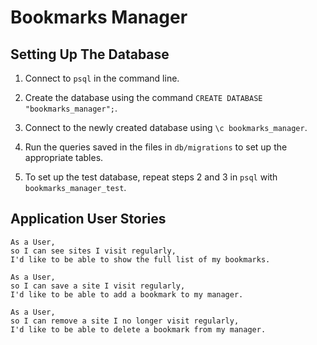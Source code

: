 # Bookmarks Manager

## Setting Up The Database

1) Connect to ```psql``` in the command line.

2) Create the database using the command ```CREATE DATABASE "bookmarks_manager";```.

3) Connect to the newly created database using ```\c bookmarks_manager```.

4) Run the queries saved in the files in  ```db/migrations``` to set up the appropriate tables.

5) To set up the test database, repeat steps 2 and 3 in ```psql``` with ```bookmarks_manager_test```.

## Application User Stories

```
As a User,
so I can see sites I visit regularly, 
I'd like to be able to show the full list of my bookmarks.
```

```
As a User,
so I can save a site I visit regularly,
I'd like to be able to add a bookmark to my manager.
```

```
As a User,
so I can remove a site I no longer visit regularly,
I'd like to be able to delete a bookmark from my manager.